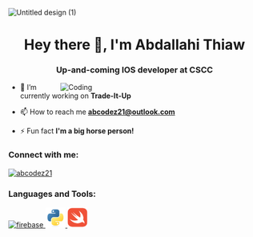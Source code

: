 ![Untitled design (1)](https://user-images.githubusercontent.com/124530691/217661391-8d25f02e-70ce-4e73-9295-de9e13f7ef4d.gif)

<h1 align="center">Hey there 👋, I'm Abdallahi Thiaw</h1>
<h3 align="center">Up-and-coming IOS developer at CSCC</h3>

<img align="right" alt="Coding" width="400" src="https://media3.giphy.com/media/qgQUggAC3Pfv687qPC/giphy.gif?cid=ecf05e47xmbfwds1afyokqulw0h7cb084euoxr6wusvgmmy3&rid=giphy.gif&ct=g">

- 🔭 I’m currently working on **Trade-It-Up**

- 📫 How to reach me **abcodez21@outlook.com**

- ⚡ Fun fact **I'm a big horse person!**

<h3 align="left">Connect with me:</h3>
<p align="left">
<a href="https://linkedin.com/in/abcodez21" target="blank"><img align="center" src="https://raw.githubusercontent.com/rahuldkjain/github-profile-readme-generator/master/src/images/icons/Social/linked-in-alt.svg" alt="abcodez21" height="30" width="40" /></a>
</p>

<h3 align="left">Languages and Tools:</h3>
<p align="left"> <a href="https://firebase.google.com/" target="_blank" rel="noreferrer"> <img src="https://www.vectorlogo.zone/logos/firebase/firebase-icon.svg" alt="firebase" width="40" height="40"/> </a> <a href="https://www.python.org" target="_blank" rel="noreferrer"> <img src="https://raw.githubusercontent.com/devicons/devicon/master/icons/python/python-original.svg" alt="python" width="40" height="40"/> </a> <a href="https://developer.apple.com/swift/" target="_blank" rel="noreferrer"> <img src="https://raw.githubusercontent.com/devicons/devicon/master/icons/swift/swift-original.svg" alt="swift" width="40" height="40"/> </a> </p>
